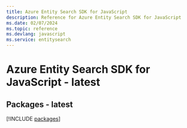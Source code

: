 ```yaml
---
title: Azure Entity Search SDK for JavaScript
description: Reference for Azure Entity Search SDK for JavaScript
ms.date: 02/07/2024
ms.topic: reference
ms.devlang: javascript
ms.service: entitysearch
---
```

# Azure Entity Search SDK for JavaScript - latest
## Packages - latest
[!INCLUDE [packages](entity-search-index.md)]